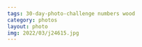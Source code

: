 ```yaml
---
tags: 30-day-photo-challenge numbers wood 
category: photos
layout: photo
img: 2022/03/j24615.jpg
---
```

